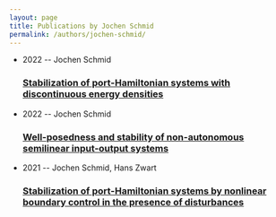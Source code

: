 ```yaml
---
layout: page
title: Publications by Jochen Schmid
permalink: /authors/jochen-schmid/
---
```


<ul class="post-list">
<li><span class='post-meta'>2022 -- Jochen Schmid</span><h3><a class='post-link' href='../../stabilization-of-port-hamiltonian-systems-with-discontinuous-energy-densities'>Stabilization of port-Hamiltonian systems with discontinuous energy densities</a></h3></li>
<li><span class='post-meta'>2022 -- Jochen Schmid</span><h3><a class='post-link' href='../../well-posedness-and-stability-of-non-autonomous-semilinear-input-output-systems'>Well-posedness and stability of non-autonomous semilinear input-output systems</a></h3></li>
<li><span class='post-meta'>2021 -- Jochen Schmid, Hans Zwart</span><h3><a class='post-link' href='../../stabilization-of-port-hamiltonian-systems-by-nonlinear-boundary-control-in-the-presence-of-disturbances'>Stabilization of port-Hamiltonian systems by nonlinear boundary control in the presence of disturbances</a></h3></li>

</ul>
